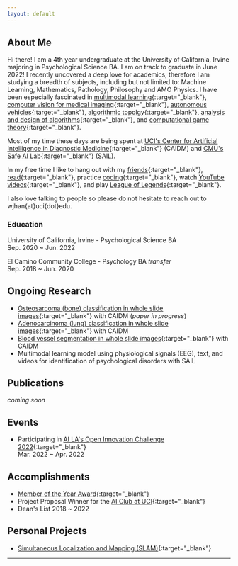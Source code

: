 ```yaml
---
layout: default
---
```


## About Me

Hi there! I am a 4th year undergraduate at the University of California, Irvine majoring in Psychological Science BA. I am on track to graduate in June 2022! I recently uncovered a deep love for academics, therefore I am studying a breadth of subjects, including but not limited to: Machine Learning, Mathematics, Pathology, Philosophy and AMO Physics. I have been especially fascinated in [multimodal learning](https://youtube.com/playlist?list=PLTLz0-WCKX616TjsrgPr2wFzKF54y-ZKc){:target="_blank"}, [computer vision for medical imaging](https://github.com/peterchang77/dl_tutor/tree/master/cs190){:target="_blank"}, [autonomous vehicles](https://github.com/commaai/openpilot){:target="_blank"}, [algorithmic topolgy](https://www.maths.ed.ac.uk/~v1ranick/papers/edelcomp.pdf){:target="_blank"}, [analysis and design of algorithms](https://www.edx.org/course/algorithms-design-and-analysis){:target="_blank"}, and [computational game theory](https://youtube.com/playlist?list=PLEGCF-WLh2RJBqmxvZ0_ie-mleCFhi2N4){:target="_blank"}. 

Most of my time these days are being spent at [UCI's Center for Artificial Intelligence in Diagnostic Medicine](https://www.caidm.som.uci.edu/){:target="_blank"} (CAIDM) and [CMU's Safe AI Lab](https://safeai-lab.github.io/){:target="_blank"} (SAIL). 

In my free time I like to hang out with my [friends](https://www.instagram.com/wearchives/){:target="_blank"}, [read](https://www.gutenberg.org/files/996/996-h/996-h.htm){:target="_blank"}, practice [coding](https://www.hackerrank.com/){:target="_blank"}, watch [YouTube videos](https://www.youtube.com/watch?v=gEmHmlXrWdU){:target="_blank"}, and play [League of Legends](https://www.leagueoflegends.com/en-us/){:target="_blank"}. 

I also love talking to people so please do not hesitate to reach out to wjhan{at}uci{dot}edu.


### Education

University of California, Irvine - Psychological Science BA<br>Sep. 2020 ~ Jun. 2022

El Camino Community College - Psychology BA *transfer*<br>Sep. 2018 ~ Jun. 2020 


## Ongoing Research

* [Osteosarcoma (bone) classification in whole slide images](https://github.com/willxxy/WIKM){:target="_blank"} with CAIDM (*paper in progress*)
* [Adenocarcinoma (lung) classification in whole slide images](https://github.com/willxxy/WIKM){:target="_blank"} with CAIDM
* [Blood vessel segmentation in whole slide images](https://github.com/willxxy/blood_vessel_seg){:target="_blank"} with CAIDM
* Multimodal learning model using physiological signals (EEG), text, and videos for identification of psychological disorders with SAIL


## Publications

*coming soon*


## Events

* Participating in [AI LA's Open Innovation Challenge 2022](https://www.joinai.la/events/open-innovation-challenge-spring-2022){:target="_blank"}<br>Mar. 2022 ~ Apr. 2022

## Accomplishments

* [Member of the Year Award](https://campusorgs.uci.edu/awards/){:target="_blank"}
* Project Proposal Winner for the [AI Club at UCI](https://aiclub.ics.uci.edu){:target="_blank"}
* Dean's List 2018 ~ 2022

## Personal Projects

* [Simultaneous Localization and Mapping (SLAM)](https://github.com/willxxy/slam-python){:target="_blank"}


* * *
